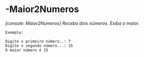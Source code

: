 # -Maior2Numeros
*[console: Maior2Numeros] Receba dois números. Exiba o maior.*

`Exemplo:`

```
Digite o primeiro número..: 7
Digite o segundo número...: 15
O maior número é 15
```
